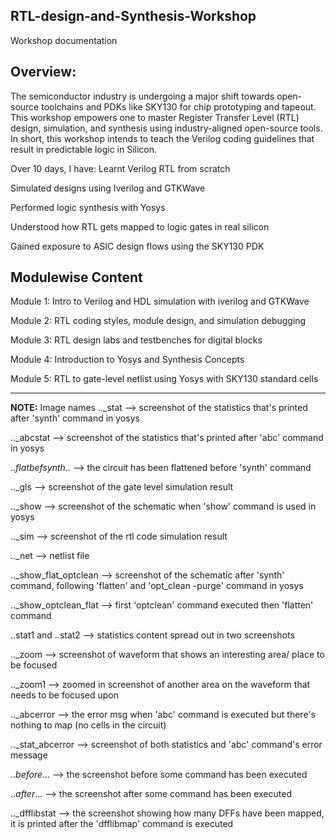 ## RTL-design-and-Synthesis-Workshop
Workshop documentation 

## Overview:

The semiconductor industry is undergoing a major shift towards open-source toolchains and PDKs like SKY130 for chip prototyping and tapeout.
This workshop empowers one to master Register Transfer Level (RTL) design, simulation, and synthesis using industry-aligned open-source tools.
In short, this workshop intends to teach the Verilog coding guidelines that result in predictable logic in Silicon.

Over 10 days, I have:
Learnt Verilog RTL from scratch

Simulated designs using Iverilog and GTKWave

Performed logic synthesis with Yosys

Understood how RTL gets mapped to logic gates in real silicon

Gained exposure to ASIC design flows using the SKY130 PDK

## Modulewise Content
Module 1: Intro to Verilog and HDL simulation with iverilog and GTKWave

Module 2: RTL coding styles, module design, and simulation debugging

Module 3: RTL design labs and testbenches for digital blocks

Module 4: Introduction to Yosys and Synthesis Concepts

Module 5: RTL to gate-level netlist using Yosys with SKY130 standard cells


------


**NOTE:** Image names
.._stat --> screenshot of the statistics that's printed after 'synth' command in yosys

.._abcstat --> screenshot of the statistics that's printed after 'abc' command in yosys

.._flatbefsynth_.. --> the circuit has been flattened before 'synth' command 

.._gls --> screenshot of the gate level simulation result

.._show --> screenshot of the schematic when 'show' command is used in yosys

.._sim --> screenshot of the rtl code simulation result

.._net --> netlist file

.._show_flat_optclean --> screenshot of the schematic after 'synth' command, following 'flatten' and 'opt_clean -purge' command in yosys

.._show_optclean_flat --> first 'optclean' command executed then 'flatten' command

..stat1 and ..stat2 --> statistics content spread out in two screenshots

.._zoom --> screenshot of waveform that shows an interesting area/ place to be focused

.._zoom1 --> zoomed in screenshot of another area on the waveform that needs to be focused upon

.._abcerror --> the error msg when 'abc' command is executed but there's nothing to map (no cells in the circuit)

.._stat_abcerror --> screenshot of both statistics and 'abc' command's error message

.._before_... --> the screenshot before some command has been executed

.._after_... --> the screenshot after some command has been executed

.._dfflibstat --> the screenshot showing how many DFFs have been mapped, it is printed after the 'dfflibmap' command is executed



